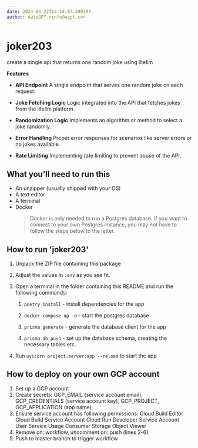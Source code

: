 ```yaml
---
date: 2024-04-22T12:18:07.209297
author: AutoGPT <info@agpt.co>
---
```


# joker203

create a single api that returns one random joke using litellm

**Features**

- **API Endpoint** A single endpoint that serves one random joke on each request.

- **Joke Fetching Logic** Logic integrated into the API that fetches jokes from the litellm platform.

- **Randomization Logic** Implements an algorithm or method to select a joke randomly.

- **Error Handling** Proper error responses for scenarios like server errors or no jokes available.

- **Rate Limiting** Implementing rate limiting to prevent abuse of the API.


## What you'll need to run this
* An unzipper (usually shipped with your OS)
* A text editor
* A terminal
* Docker
  > Docker is only needed to run a Postgres database. If you want to connect to your own
  > Postgres instance, you may not have to follow the steps below to the letter.


## How to run 'joker203'

1. Unpack the ZIP file containing this package

2. Adjust the values in `.env` as you see fit.

3. Open a terminal in the folder containing this README and run the following commands:

    1. `poetry install` - install dependencies for the app

    2. `docker-compose up -d` - start the postgres database

    3. `prisma generate` - generate the database client for the app

    4. `prisma db push` - set up the database schema, creating the necessary tables etc.

4. Run `uvicorn project.server:app --reload` to start the app

## How to deploy on your own GCP account
1. Set up a GCP account
2. Create secrets: GCP_EMAIL (service account email), GCP_CREDENTIALS (service account key), GCP_PROJECT, GCP_APPLICATION (app name)
3. Ensure service account has following permissions: 
    Cloud Build Editor
    Cloud Build Service Account
    Cloud Run Developer
    Service Account User
    Service Usage Consumer
    Storage Object Viewer
4. Remove on: workflow, uncomment on: push (lines 2-6)
5. Push to master branch to trigger workflow
